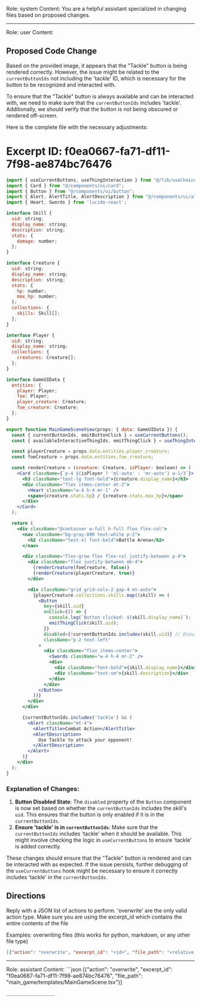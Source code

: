 Role: system
Content: You are a helpful assistant specialized in changing files based on proposed changes.
__________________
Role: user
Content: 
## Proposed Code Change
Based on the provided image, it appears that the "Tackle" button is being rendered correctly. However, the issue might be related to the `currentButtonIds` not including the 'tackle' ID, which is necessary for the button to be recognized and interacted with.

To ensure that the "Tackle" button is always available and can be interacted with, we need to make sure that the `currentButtonIds` includes 'tackle'. Additionally, we should verify that the button is not being obscured or rendered off-screen.

Here is the complete file with the necessary adjustments:

# Excerpt ID: f0ea0667-fa71-df11-7f98-ae874bc76476
```jsx main_game/templates/MainGameScene.tsx
import { useCurrentButtons, useThingInteraction } from "@/lib/useChoices.ts";
import { Card } from "@/components/ui/card";
import { Button } from "@/components/ui/button";
import { Alert, AlertTitle, AlertDescription } from "@/components/ui/alert";
import { Heart, Swords } from 'lucide-react';

interface Skill {
  uid: string;
  display_name: string;
  description: string;
  stats: {
    damage: number;
  };
}

interface Creature {
  uid: string;
  display_name: string;
  description: string;
  stats: {
    hp: number;
    max_hp: number;
  };
  collections: {
    skills: Skill[];
  };
}

interface Player {
  uid: string;
  display_name: string;
  collections: {
    creatures: Creature[];
  };
}

interface GameUIData {
  entities: {
    player: Player;
    foe: Player;
    player_creature: Creature;
    foe_creature: Creature;
  };
}

export function MainGameSceneView(props: { data: GameUIData }) {
  const { currentButtonIds, emitButtonClick } = useCurrentButtons();
  const { availableInteractiveThingIds, emitThingClick } = useThingInteraction();

  const playerCreature = props.data.entities.player_creature;
  const foeCreature = props.data.entities.foe_creature;

  const renderCreature = (creature: Creature, isPlayer: boolean) => (
    <Card className={`p-4 ${isPlayer ? 'ml-auto' : 'mr-auto'} w-1/3`}>
      <h3 className="text-lg font-bold">{creature.display_name}</h3>
      <div className="flex items-center mt-2">
        <Heart className="w-4 h-4 mr-1" />
        <span>{creature.stats.hp} / {creature.stats.max_hp}</span>
      </div>
    </Card>
  );

  return (
    <div className="@container w-full h-full flex flex-col">
      <nav className="bg-gray-800 text-white p-2">
        <h2 className="text-xl font-bold">Battle Arena</h2>
      </nav>

      <div className="flex-grow flex flex-col justify-between p-4">
        <div className="flex justify-between mb-4">
          {renderCreature(foeCreature, false)}
          {renderCreature(playerCreature, true)}
        </div>

        <div className="grid grid-cols-2 gap-4 mt-auto">
          {playerCreature.collections.skills.map((skill) => (
            <Button
              key={skill.uid}
              onClick={() => {
                console.log(`Button clicked: ${skill.display_name}`);
                emitThingClick(skill.uid);
              }}
              disabled={!currentButtonIds.includes(skill.uid)} // Ensure the button is enabled only if it's in currentButtonIds
              className="p-2 text-left"
            >
              <div className="flex items-center">
                <Swords className="w-4 h-4 mr-2" />
                <div>
                  <div className="font-bold">{skill.display_name}</div>
                  <div className="text-sm">{skill.description}</div>
                </div>
              </div>
            </Button>
          ))}
        </div>
      </div>

      {currentButtonIds.includes('tackle') && (
        <Alert className="mt-4">
          <AlertTitle>Combat Action</AlertTitle>
          <AlertDescription>
            Use Tackle to attack your opponent!
          </AlertDescription>
        </Alert>
      )}
    </div>
  );
}
```

### Explanation of Changes:
1. **Button Disabled State**: The `disabled` property of the `Button` component is now set based on whether the `currentButtonIds` includes the skill's `uid`. This ensures that the button is only enabled if it is in the `currentButtonIds`.
2. **Ensure 'tackle' is in `currentButtonIds`**: Make sure that the `currentButtonIds` includes 'tackle' when it should be available. This might involve checking the logic in `useCurrentButtons` to ensure 'tackle' is added correctly.

These changes should ensure that the "Tackle" button is rendered and can be interacted with as expected. If the issue persists, further debugging of the `useCurrentButtons` hook might be necessary to ensure it correctly includes 'tackle' in the `currentButtonIds`.

## Directions
Reply with a JSON list of actions to perform. 'overwrite' are the only valid action type. 
Make sure you are using the excerpt_id which contains the entire contents of the file

Examples:
overwriting files (this works for python, markdown, or any other file type)
```json output_example1
[{"action": "overwrite", "excerpt_id": "<id>", "file_path": "<relative file path>"}]
```

__________________
Role: assistant
Content: ```json
[{"action": "overwrite", "excerpt_id": "f0ea0667-fa71-df11-7f98-ae874bc76476", "file_path": "main_game/templates/MainGameScene.tsx"}]
```
__________________
